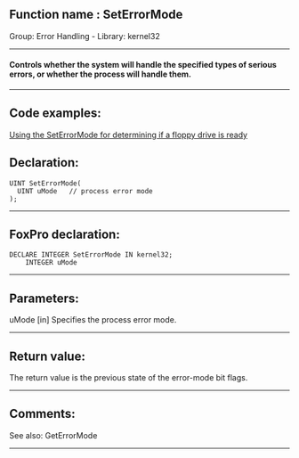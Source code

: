 
## Function name : SetErrorMode
Group: Error Handling - Library: kernel32    
***  


#### Controls whether the system will handle the specified types of serious errors, or whether the process will handle them.
***  


## Code examples:
[Using the SetErrorMode for determining if a floppy drive is ready](../../samples/sample_227.md)  

## Declaration:
```foxpro  
UINT SetErrorMode(
  UINT uMode   // process error mode
);  
```  
***  


## FoxPro declaration:
```foxpro  
DECLARE INTEGER SetErrorMode IN kernel32;
	INTEGER uMode  
```  
***  


## Parameters:
uMode 
[in] Specifies the process error mode.  
***  


## Return value:
The return value is the previous state of the error-mode bit flags.   
***  


## Comments:
See also: GetErrorMode   
  
***  

